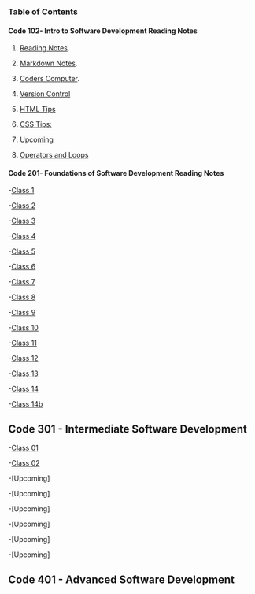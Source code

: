 ### Table of Contents

#### Code 102- Intro to Software Development Reading Notes

1. [Reading Notes](https://latheriok0818.github.io/reading-notes/).

2. [Markdown Notes](https://latheriok0818.github.io//reading-notes/markdown).

3. [Coders Computer](https://latheriok0818.github.io/reading-notes/coderscomputer).

4. [Version Control](https://latheriok0818.github.io/reading-notes/versionControlTip)

5. [HTML Tips](LatherioK0818.github.io/reading-notes/html)

6. [CSS Tips:](LatherioK0818.github.io/reading-notes/css)

7. [Upcoming]()

8. [Operators and Loops](LatherioK0818.github.io/reading-notes/class8notes)

#### Code 201- Foundations of Software Development Reading Notes

-[Class 1](https://latheriok0818.github.io/reading-notes/class201notes/class01)

-[Class 2](https://latheriok0818.github.io/reading-notes/class201notes/class02)

-[Class 3](https://latheriok0818.github.io/reading-notes/class201notes/class03)

-[Class 4](https://latheriok0818.github.io/reading-notes/class201notes/class04)

-[Class 5](https://latheriok0818.github.io/reading-notes/class201notes/class05)

-[Class 6](https://latheriok0818.github.io/reading-notes/class201notes/class06)

-[Class 7](https://latheriok0818.github.io/reading-notes/class201notes/class07)

-[Class 8](https://latheriok0818.github.io/reading-notes/class201notes/class08)

-[Class 9](https://latheriok0818.github.io/reading-notes/class201notes/class09)

-[Class 10](https://latheriok0818.github.io/reading-notes/class201notes/class10)

-[Class 11](https://latheriok0818.github.io/reading-notes/class201notes/class11)

-[Class 12](https://latheriok0818.github.io/reading-notes/class201notes/class12)

-[Class 13](https://latheriok0818.github.io/reading-notes/class201notes/class13)

-[Class 14](https://latheriok0818.github.io/reading-notes/class201notes/class14)

-[Class 14b](https://latheriok0818.github.io/reading-notes/class201notes/class14b)

## Code 301 - Intermediate Software Development

 -[Class 01](https://latheriok0818.github.io/reading-notes/class301notes/class01)

-[Class 02](https://latheriok0818.github.io/reading-notes/class301notes/class02)

-[Upcoming]

-[Upcoming]

-[Upcoming]

-[Upcoming]

-[Upcoming]

-[Upcoming]

## Code 401 - Advanced Software Development
